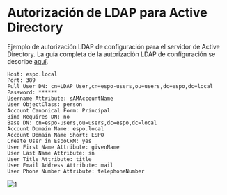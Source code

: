 # Autorización de LDAP para Active Directory

Ejemplo de autorización LDAP de configuración para el servidor de Active Directory. La guía completa de la autorización LDAP de configuración se describe [aquí](ldap-authorization.md).

```
Host: espo.local
Port: 389
Full User DN: cn=LDAP User,cn=espo-users,ou=users,dc=espo,dc=local
Password: ******
Username Attribute: sAMAccountName
User ObjectClass: person
Account Canonical Form: Principal
Bind Requires DN: no
Base DN: cn=espo-users,ou=users,dc=espo,dc=local
Account Domain Name: espo.local
Account Domain Name Short: ESPO
Create User in EspoCRM: yes
User First Name Attribute: givenName
User Last Name Attribute: sn
User Title Attribute: title
User Email Address Attribute: mail
User Phone Number Attribute: telephoneNumber
```

![1](https://github.com/espocrm/documentation/blob/master/_static/images/administration/ldap-authorization/ldap-configuration-for-ad.png)
